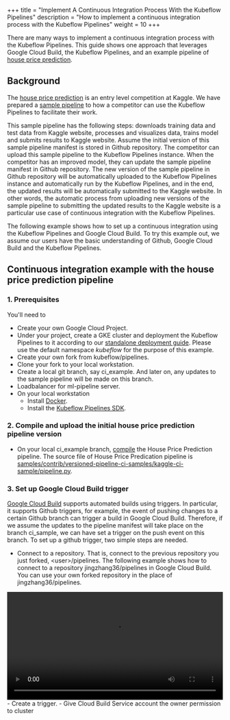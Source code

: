 +++
title = "Implement A Continuous Integration Process With the Kubeflow Pipelines"
description = "How to implement a continuous integration process with the Kubeflow Pipelines"
weight = 10
+++

There are many ways to implement a continuous integration process with the
Kubeflow Pipelines. This guide shows one approach that leverages Google Cloud
Build, the Kubeflow Pipelines, and an example pipeline of [house price prediction](https://github.com/kubeflow/pipelines/tree/master/samples/contrib/versioned-pipeline-ci-samples/kaggle-ci-sample).

## Background

The [house price prediction](https://www.kaggle.com/c/house-prices-advanced-regression-techniques/data)
is an entry level competition at Kaggle. We have prepared a [sample pipeline](https://github.com/kubeflow/pipelines/tree/master/samples/contrib/versioned-pipeline-ci-samples/kaggle-ci-sample#pipeline-overview)
to how a competitor can use the Kubeflow Pipelines to facilitate their work.

This sample pipeline has the following steps: downloads training data and test
data from Kaggle website, processes and visualizes data, trains model and
submits results to Kaggle website. Assume the initial version of this sample
pipeline manifest is stored in Github repository. The competitor can upload this
sample pipeline to the Kubeflow Pipelines instance. When the competitor has an
improved model, they can update the sample pipeline manifest in Github
repository. The new version of the sample pipeline in Github repository will be
automatically uploaded to the Kubeflow Pipelines instance and automatically run
by the Kubeflow Pipelines, and in the end, the updated results will be
automatically submitted to the Kaggle website. In other words, the automatic
process from uploading new versions of the sample pipeline to submitting the
updated results to the Kaggle website is a particular use case of continuous
integration with the Kubeflow Pipelines.

The following example shows how to set up a continuous integration using the
Kubeflow Pipelines and Google Cloud Build. To try this example out, we assume
our users have the basic understanding of Github, Google Cloud Build and the
Kubeflow Pipelines.

## Continuous integration example with the house price prediction pipeline

### 1. Prerequisites

You'll need to
- Create your own Google Cloud Project.
- Under your project, create a GKE cluster and deployment the Kubeflow Pipelines
to it according to our [standalone deployment guide](https://www.kubeflow.org/docs/pipelines/installation/standalone-deployment/).
Please use the default namespace *kubeflow* for the purpose of this example.
- Create your own fork from kubeflow/pipelines.
- Clone your fork to your local workstation.
- Create a local git branch, say ci_example. And later on, any updates to the
sample pipeline will be made on this branch.
- Loadbalancer for ml-pipeline server.
- On your local workstation
    - Install [Docker](https://www.docker.com/get-started).
    - Install the [Kubeflow Pipelines SDK](https://www.kubeflow.org/docs/pipelines/sdk/install-sdk/).

### 2. Compile and upload the initial house price prediction pipeline version

- On your local ci_example branch, [compile](https://www.kubeflow.org/docs/pipelines/sdk/build-component/#compile-the-pipeline) the House Price Prediction pipeline. The source file of House Price Predication pipeline is [samples/contrib/versioned-pipeline-ci-samples/kaggle-ci-sample/pipeline.py](https://github.com/kubeflow/pipelines/blob/master/samples/contrib/versioned-pipeline-ci-samples/kaggle-ci-sample/pipeline.py).

### 3. Set up Google Cloud Build trigger

[Google Cloud Build](https://cloud.google.com/cloud-build/docs) supports
automated builds using triggers. In particular, it supports Github triggers,
for example, the event of pushing changes to a certain Github branch can trigger a
build in Google Cloud Build. Therefore, if we assume the updates to the pipeline
manifest will take place on the branch ci_sample, we can have set a trigger on
the push event on this branch. To set up a github trigger, two simple steps are
needed.

- Connect to a repository. That is, connect to the previous repository you just
forked, \<user\>/pipelines. The following example shows how to connect to a
repository jingzhang36/pipelines in Google Cloud Build. You can use your own
forked repository in the place of jingzhang36/pipelines.
<video width="100%" max-width="100%" height="auto" max-height="100%" controls>
  <source src="/docs/videos/connect_repo.webm" type="video/webm">
</video>
- Create a trigger.
- Give Cloud Build Service account the owner permission to cluster

